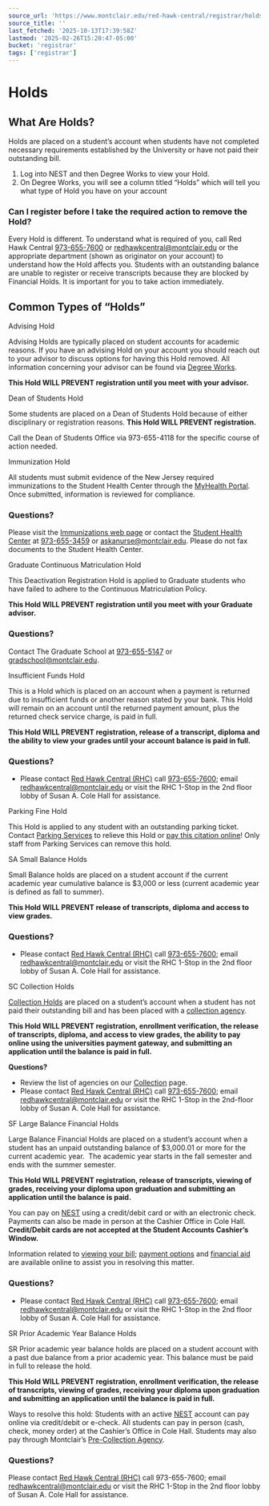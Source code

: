 ```yaml
---
source_url: 'https://www.montclair.edu/red-hawk-central/registrar/holds/'
source_title: ''
last_fetched: '2025-10-13T17:39:58Z'
lastmod: '2025-02-26T15:20:47-05:00'
bucket: 'registrar'
tags: ['registrar']
---
```


# Holds

## **What Are Holds?**

Holds are placed on a student’s account when students have not completed necessary requirements established by the University or have not paid their outstanding bill.

1. Log into NEST and then Degree Works to view your Hold.
2. On Degree Works, you will see a column titled “Holds” which will tell you what type of Hold you have on your account

### **Can I register before I take the required action to remove the Hold?**

Every Hold is different. To understand what is required of you, call Red Hawk Central [973-655-7600](tel:973-655-7600) or [redhawkcentral@montclair.edu](mailto:RedHawkCentral@montclair.edu) or the appropriate department (shown as originator on your account) to understand how the Hold affects you. Students with an outstanding balance are unable to register or receive transcripts because they are blocked by Financial Holds. It is important for you to take action immediately.

## **Common Types of “Holds”**

Advising Hold

Advising Holds are typically placed on student accounts for academic reasons. If you have an advising Hold on your account you should reach out to your advisor to discuss options for having this Hold removed. All information concerning your advisor can be found via [Degree Works](https://degreeworks.montclair.edu/).

**This Hold WILL PREVENT registration until you meet with your advisor.**

Dean of Students Hold

Some students are placed on a Dean of Students Hold because of either disciplinary or registration reasons. **This Hold WILL PREVENT registration.**

Call the Dean of Students Office via 973-655-4118 for the specific course of action needed.

Immunization Hold

All students must submit evidence of the New Jersey required immunizations to the Student Health Center through the [MyHealth Portal](https://www.montclair.edu/student-health-center/my-health/). Once submitted, information is reviewed for compliance.

### **Questions?**

Please visit the [Immunizations web page](http://www.montclair.edu/healthcenter/immunizations) or contact the [Student Health Center](https://www.montclair.edu/student-health-center/) at [973-655-3459](tel:973-655-3459) or [askanurse@montclair.edu](mailto:askanurse@montclair.edu). Please do not fax documents to the Student Health Center.

Graduate Continuous Matriculation Hold

This Deactivation Registration Hold is applied to Graduate students who have failed to adhere to the Continuous Matriculation Policy.

**This Hold WILL PREVENT registration until you meet with your Graduate advisor.**

### **Questions?**

Contact The Graduate School at [973-655-5147](tel:973-655-5147) or [gradschool@montclair.edu](mailto:gradschool@montclair.edu).

Insufficient Funds Hold

This is a Hold which is placed on an account when a payment is returned due to insufficient funds or another reason stated by your bank. This Hold will remain on an account until the returned payment amount, plus the returned check service charge, is paid in full.

**This Hold WILL PREVENT registration, release of a transcript, diploma and the ability to view your grades until your account balance is paid in full.**

### **Questions?**

* Please contact [Red Hawk Central (RHC)](https://www.montclair.edu/red-hawk-central/contact/) call [973-655-7600](tel:973-655-7600); email [redhawkcentral@montclair.edu](mailto:redhawkcentral@montclair.edu) or visit the RHC 1-Stop in the 2nd floor lobby of Susan A. Cole Hall for assistance.

Parking Fine Hold

This Hold is applied to any student with an outstanding parking ticket. Contact  [Parking Services](http://www.montclair.edu/facilities/logistic-support/parking-services/) to relieve this Hold or [pay this citation online](https://montclairstate.t2hosted.com/Account/Portal/#citationSearchBox)! Only staff from Parking Services can remove this hold.

SA Small Balance Holds

Small Balance holds are placed on a student account if the current academic year cumulative balance is $3,000 or less (current academic year is defined as fall to summer).

**This Hold WILL PREVENT release of transcripts, diploma and access to view grades.**

### **Questions?**

* Please contact [Red Hawk Central (RHC)](https://www.montclair.edu/red-hawk-central/contact/) call [973-655-7600](tel:973-655-7600); email [redhawkcentral@montclair.edu](mailto:redhawkcentral@montclair.edu) or visit the RHC 1-Stop in the 2nd floor lobby of Susan A. Cole Hall for assistance.

SC Collection Holds

[Collection Holds](https://www.montclair.edu/red-hawk-central/student-accounts/collections/) are placed on a student’s account when a student has not paid their outstanding bill and has been placed with a [collection agency](https://www.montclair.edu/red-hawk-central/student-accounts/collections/).

**This Hold WILL PREVENT registration, enrollment verification, the release of transcripts, diploma, and access to view grades, the ability to pay online using the universities payment gateway, and submitting an application until the balance is paid in full.**

**Questions?**

* Review the list of agencies on our [Collection](https://www.montclair.edu/red-hawk-central/student-accounts/collections/) page.
* Please contact [Red Hawk Central (RHC)](https://www.montclair.edu/red-hawk-central/contact/) call [973-655-7600](tel:973-655-7600); email [redhawkcentral@montclair.edu](mailto:redhawkcentral@montclair.edu) or visit the RHC 1-Stop in the 2nd-floor lobby of Susan A. Cole Hall for assistance.

SF Large Balance Financial Holds

Large Balance Financial Holds are placed on a student’s account when a student has an unpaid outstanding balance of $3,000.01 or more for the current academic year.  The academic year starts in the fall semester and ends with the summer semester.

**This Hold WILL PREVENT registration, release of transcripts, viewing of grades, receiving your diploma upon graduation and submitting an application until the balance is paid.**

You can pay on [NEST](https://www.montclair.edu/nest) using a credit/debit card or with an electronic check. Payments can also be made in person at the Cashier Office in Cole Hall. **Credit/Debit cards are not accepted at the Student Accounts Cashier’s Window.**

Information related to [viewing your bill](https://www.montclair.edu/red-hawk-central/how-to-guides/how-to-view-and-print-bill-via-pdf/); [payment options](https://www.montclair.edu/red-hawk-central/student-accounts/payment-options/) and [financial aid](https://www.montclair.edu/red-hawk-central/financial-aid/) are available online to assist you in resolving this matter.

### **Questions?**

* Please contact [Red Hawk Central (RHC)](https://www.montclair.edu/red-hawk-central/contact/) call [973-655-7600](tel:973-655-7600); email [redhawkcentral@montclair.edu](mailto:redhawkcentral@montclair.edu) or visit the RHC 1-Stop in the 2nd floor lobby of Susan A. Cole Hall for assistance.

SR Prior Academic Year Balance Holds

SR Prior academic year balance holds are placed on a student account with a past due balance from a prior academic year. This balance must be paid in full to release the hold.

**This Hold WILL PREVENT registration, enrollment verification, the release of transcripts, viewing of grades, receiving your diploma upon graduation and submitting an application until the balance is paid in full.**

Ways to resolve this hold: Students with an active [NEST](https://iams-auth.montclair.edu/auth/XUI/?realm=/msu&spEntityID=Luminis6-SAML&goto=https://iams-auth.montclair.edu:443/auth/saml2/continue/metaAlias/msu/idp&AMAuthCookie=#login/) account can pay online via credit/debit or e-check. All students can pay in person (cash, check, money order) at the Cashier’s Office in Cole Hall. Students may also pay through Montclair’s [Pre-Collection Agency](https://www.montclair.edu/red-hawk-central/student-accounts/collections#precollection).

### Questions?

Please contact [Red Hawk Central (RHC)](https://www.montclair.edu/red-hawk-central/contact/) call 973-655-7600; email  redhawkcentral@montclair.edu or visit the RHC 1-Stop in the 2nd floor lobby of Susan A. Cole Hall for assistance.